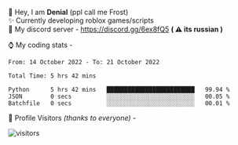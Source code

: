 🤚 Hey, I am **Denial** (ppl call me Frost)  
✨ Currently developing roblox games/scripts  
💎  My discord server - https://discord.gg/6ex8fQ5 **( ⚠ its russian )**  

⌚ My coding stats -

<!--START_SECTION:waka-->

```text
From: 14 October 2022 - To: 21 October 2022

Total Time: 5 hrs 42 mins

Python      5 hrs 42 mins   █████████████████████████   99.94 %
JSON        0 secs          ░░░░░░░░░░░░░░░░░░░░░░░░░   00.05 %
Batchfile   0 secs          ░░░░░░░░░░░░░░░░░░░░░░░░░   00.01 %
```

<!--END_SECTION:waka-->

🧥 Profile Visitors *(thanks to everyone)* -  
  
![visitors](https://visitor-badge.glitch.me/badge?page_id=FrostX-Official.FrostX-Official)

